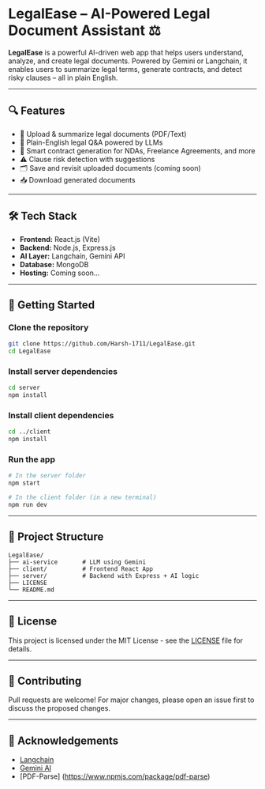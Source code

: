 # LegalEase – AI-Powered Legal Document Assistant ⚖️

**LegalEase** is a powerful AI-driven web app that helps users understand, analyze, and create legal documents. Powered by Gemini or Langchain, it enables users to summarize legal terms, generate contracts, and detect risky clauses – all in plain English.

---

## 🔍 Features

- 📄 Upload & summarize legal documents (PDF/Text)
- 🧠 Plain-English legal Q&A powered by LLMs
- 📝 Smart contract generation for NDAs, Freelance Agreements, and more
- ⚠️ Clause risk detection with suggestions
- 🗂 Save and revisit uploaded documents (coming soon)
- 📥 Download generated documents

---

## 🛠️ Tech Stack

- **Frontend:** React.js (Vite)
- **Backend:** Node.js, Express.js
- **AI Layer:** Langchain, Gemini API
- **Database:** MongoDB
- **Hosting:** Coming soon...

---

## 🚀 Getting Started

### Clone the repository

```bash
git clone https://github.com/Harsh-1711/LegalEase.git
cd LegalEase
```

### Install server dependencies

```bash
cd server
npm install
```

### Install client dependencies

```bash
cd ../client
npm install
```

### Run the app

```bash
# In the server folder
npm start

# In the client folder (in a new terminal)
npm run dev
```

---

## 📂 Project Structure

```
LegalEase/
├── ai-service       # LLM using Gemini
├── client/          # Frontend React App
├── server/          # Backend with Express + AI logic
├── LICENSE
└── README.md
```

---

## 📜 License

This project is licensed under the MIT License - see the [LICENSE](./LICENSE) file for details.

---

## 🤝 Contributing

Pull requests are welcome! For major changes, please open an issue first to discuss the proposed changes.

---

## 🙌 Acknowledgements

- [Langchain](https://www.langchain.com/)
- [Gemini AI](https://deepmind.google/technologies/gemini/)
- [PDF-Parse] (https://www.npmjs.com/package/pdf-parse)
